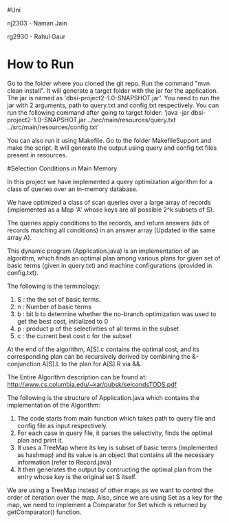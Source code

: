 #Uni

nj2303 - Naman Jain

rg2930 - Rahul Gaur

# How to Run

Go to the folder where you cloned the git repo. Run the command "mvn clean install". It will generate a target folder with the jar for the application. The jar is named as 'dbsi-project2-1.0-SNAPSHOT.jar'. You need to run the jar with 2 arguments, path to query.txt and config.txt respectively. You can run the following command after going to target folder: 'java -jar dbsi-project2-1.0-SNAPSHOT.jar ../src/main/resources/query.txt ../src/main/resources/config.txt'

You can also run it using Makefile. Go to the folder MakefileSupport and make the script. It will generate the output using query and config txt files present in resources.

#Selection Conditions in Main Memory

In this project we have implemented a query optimization algorithm for a class of queries over an in-memory database.

We have optimized a class of scan queries over a large array of records (implemented as a Map 'A' whose keys are all possible 2^k subsets of S). 

The queries apply conditions to the records, and return answers (ids of records matching all conditions) in an answer array (Updated in the same array A).

This dynamic program (Application.java) is an implementation of an algorithm, which finds an optimal plan among various plans for given set of basic terms (given in query.txt) and machine configurations (provided in config.txt). 

The following is the terminology:

1. S : the the set of basic terms.
2. n : Number of basic terms
3. b : bit b to determine whether the no-branch optimization was used to get the best cost, initialized to 0
4. p : product p of the selectivities of all terms in the subset
5. c : the current best cost c for the subset

At the end of the algorithm, A[S].c contains the optimal cost, and its corresponding plan can be recursively derived by combining the &-conjunction A[S].L to the plan for A[S].R via &&.

The Entire Algorithm description can be found at: http://www.cs.columbia.edu/~kar/pubsk/selcondsTODS.pdf 

The following is the structure of Application.java which contains the implementation of the Algorithm:

1. The code starts from main function which takes path to query file and config file as input respectively.
2. For each case in query file, it parses the selectivity, finds the optimal plan and print it.
3. It uses a TreeMap where its key is subset of basic terms (implemented as hashmap) and its value is an object that contains all the necessary information (refer to Record.java)
4. It then generates the output by contructing the optimal plan from the entry whose key is the original set S itself. 

We are using a TreeMap instead of other maps as we want to control the order of iteration over the map. Also, since we are using Set as a key for the map, we need to implement a Comparator for Set which is returned by getComparator() function. 
